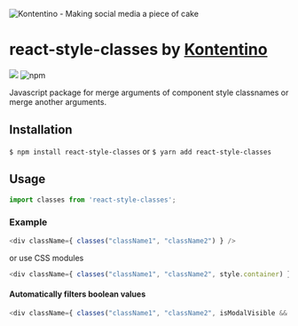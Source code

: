![Kontentino - Making social media a piece of cake](https://static.kontentino.com/img/logo/logo.svg)

# react-style-classes by [Kontentino](https://www.kontentino.com/)

![](https://github.com/kontentino/react-style-classes/workflows/Test/badge.svg)
![npm](https://img.shields.io/npm/v/react-style-classes?style=plastic)

Javascript package for merge arguments of component style classnames or merge another arguments.

## Installation
`$ npm install react-style-classes`
or
`$ yarn add react-style-classes`

## Usage
```javascript
import classes from 'react-style-classes';
```

### Example
```javascript
<div className={ classes("className1", "className2") } />
```
or use CSS modules
```javascript
<div className={ classes("className1", "className2", style.container) } />
```

#### Automatically filters boolean values
```javascript
<div className={ classes("className1", "className2", isModalVisible && style.modalWrapperVisible) } />
```
